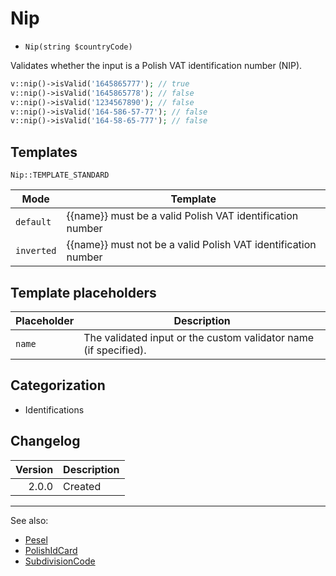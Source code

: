 # Nip

- `Nip(string $countryCode)`

Validates whether the input is a Polish VAT identification number (NIP).

```php
v::nip()->isValid('1645865777'); // true
v::nip()->isValid('1645865778'); // false
v::nip()->isValid('1234567890'); // false
v::nip()->isValid('164-586-57-77'); // false
v::nip()->isValid('164-58-65-777'); // false
```

## Templates

`Nip::TEMPLATE_STANDARD`

| Mode       | Template                                                      |
|------------|---------------------------------------------------------------|
| `default`  | {{name}} must be a valid Polish VAT identification number     |
| `inverted` | {{name}} must not be a valid Polish VAT identification number |

## Template placeholders

| Placeholder | Description                                                      |
|-------------|------------------------------------------------------------------|
| `name`      | The validated input or the custom validator name (if specified). |

## Categorization

- Identifications

## Changelog

| Version | Description |
|--------:|-------------|
|   2.0.0 | Created     |

***
See also:

- [Pesel](Pesel.md)
- [PolishIdCard](PolishIdCard.md)
- [SubdivisionCode](SubdivisionCode.md)
